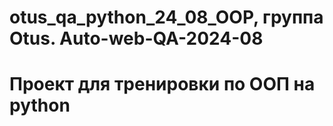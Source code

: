# otus_qa_python_24_08_OOP, группа Otus. Auto-web-QA-2024-08
# Проект для тренировки по ООП на python